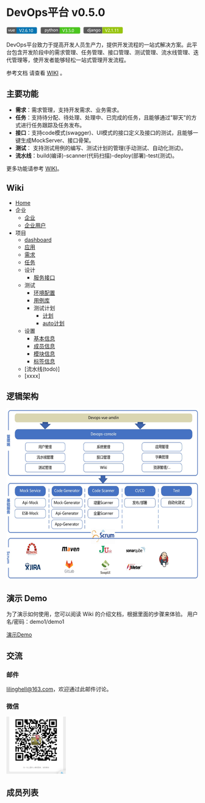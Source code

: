 # DevOps平台 v0.5.0

<img src="https://github.com/lilinghell/devops/blob/master/doc/img/v.jpg" height=20px alt="version"/>

DevOps平台致力于提高开发人员生产力，提供开发流程的一站式解决方案。此平台包含开发阶段中的需求管理、任务管理、接口管理、测试管理、流水线管理、迭代管理等，使开发者能够轻松一站式管理开发流程。

参考文档 请查看 [WIKI](https://github.com/lilinghell/devops/wiki) 。

## 主要功能

* **需求**：需求管理，支持开发需求、业务需求。
* **任务**：支持待分配、待处理、处理中、已完成的任务，且能够通过"聊天"的方式进行任务跟踪及任务发布。
* **接口**：支持code模式(swagger)、UI模式的接口定义及接口的测试，且能够一键生成MockServer、接口骨架。
* **测试**： 支持测试用例的编写、测试计划的管理(手动测试、自动化测试)。
* **流水线**：build(编译)-scanner(代码扫描)-deploy(部署)-test(测试)。


更多功能请参考 [WIKI](https://github.com/lilinghell/devops/wiki)。

## Wiki
  * [Home](https://github.com/lilinghell/devops/wiki)
  * 企业
    * [企业](https://github.com/lilinghell/devops/wiki/Enterprise)
    * [企业用户](https://github.com/lilinghell/devops/wiki/Enterprise_Users)
  * 项目
    * [dashboard](https://github.com/lilinghell/devops/wiki/Dashboard)
    * [应用](https://github.com/lilinghell/devops/wiki/Application)
    * [需求](https://github.com/lilinghell/devops/wiki/Requirement)
    * [任务](https://github.com/lilinghell/devops/wiki/Task)
    * 设计
      * [服务接口](https://github.com/lilinghell/devops/wiki/Designs_Interface)
    * 测试
      * [环境配置](https://github.com/lilinghell/devops/wiki/Test_Env)
      * [用例库](https://github.com/lilinghell/devops/wiki/Test_Cases)
      * 测试计划
        * [计划](https://github.com/lilinghell/devops/wiki/Test_Plan)
        * [auto计划](https://github.com/lilinghell/devops/wiki/Test_AutoPlan)
     * 设置
       * [基本信息](https://github.com/lilinghell/devops/wiki/Setting_ProjectInfo)
       * [成员信息](https://github.com/lilinghell/devops/wiki/Setting_ProjectUser)
       * [模块信息](https://github.com/lilinghell/devops/wiki/Setting_ProjectModule)
       * [标签信息](https://github.com/lilinghell/devops/wiki/Setting_ProjectTag)
     * [流水线(todo)]
     * [xxxx]

## 逻辑架构

<img src="https://github.com/lilinghell/devops/blob/master/doc/img/ljjg.jpg" height=450px alt="逻辑架构"/>

## 演示 Demo

为了演示如何使用，您可以阅读 Wiki 的介绍文档，根据里面的步骤来体验。
用户名/密码：demo1/demo1

[演示Demo](http://118.242.36.102:12308/#/login)



## 交流

### 邮件

lilinghell@163.com，欢迎通过此邮件讨论。

### 微信

<img src="https://github.com/lilinghell/devops/blob/master/doc/img/wx.jpg" height=150px alt="微信"/>

## 成员列表


